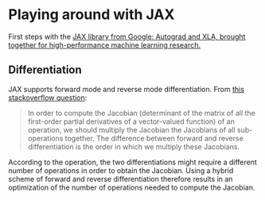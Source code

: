 # Playing around with JAX

First steps with the [JAX library from Google: Autograd and XLA, brought together for high-performance machine learning research.](https://github.com/google/jax)

## Differentiation

JAX supports forward mode and reverse mode differentiation.
From [this stackoverflow question](https://math.stackexchange.com/questions/2195377/reverse-mode-differentiation-vs-forward-mode-differentiation-where-are-the-be):

> In order to compute the Jacobian (determinant of the matrix of all the first-order partial derivatives of a 
> vector-valued function) of an operation, we should multiply the Jacobian the Jacobians of all sub-operations
> together. The difference between forward and reverse differentiation is the order in which we multiply these
> Jacobians.

According to the operation, the two differentiations might require a different number of operations in order to
obtain the Jacobian. Using a hybrid scheme of forward and reverse differentiation therefore results in an optimization
of the number of operations needed to compute the Jacobian. 

